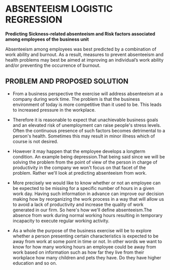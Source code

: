 # ABSENTEEISM LOGISTIC REGRESSION
**Predicting Sickness-related absenteeism and Risk factors associated among employees of the business unit**

Absenteeism among employees was best predicted by a combination of work ability and burnout. As a result, measures to prevent absenteeism and health problems may best be aimed at improving an individual’s work ability and/or preventing the occurrence of burnout.

## **PROBLEM AND PROPOSED SOLUTION**
* From a business perspective the exercise will address absenteeism at a company during work time. The problem is that the business environment of today is more competitive than it used to be. This leads to increased pressure in the workplace.

* Therefore it is reasonable to expect that unachievable business goals and an elevated risk of unemployment can raise people's stress levels. Often the continuous presence of such factors becomes detrimental to a person's health. Sometimes this may result in minor illness which of course is not desired.

* However it may happen that the employee develops a longterm condition. An example being depression.That being said since we will be solving the problem from the point of view of the person in charge of productivity in the company we won't focus on that facet of the problem. Rather we'll look at predicting absenteeism from work. 

* More precisely we would like to know whether or not an employee can be expected to be missing for a specific number of hours in a given work day. Having such information in advance can improve our decision making how by reorganizing the work process in a way that will allow us to avoid a lack of productivity and increase the quality of work generated in our firm. So here's how we'll define absenteeism.The absence from work during normal working hours resulting in temporary incapacity to execute regular working activity.

* As a whole the purpose of the business exercise will be to explore whether a person presenting certain characteristics is expected to be away from work at some point in time or not. In other words we want to know for how many working hours an employee could be away from work based on information such as how far they live from their workplace how many children and pets they have. Do they have higher education and so on.
